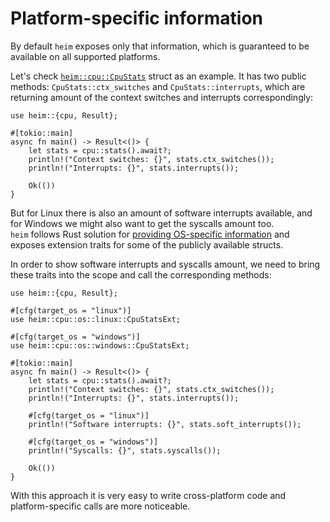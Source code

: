 # Platform-specific information

By default `heim` exposes only that information, which is guaranteed to be available
on all supported platforms.

Let's check [`heim::cpu::CpuStats`](https://docs.rs/heim/*/heim/cpu/struct.CpuStats.html)
struct as an example. It has two public methods: `CpuStats::ctx_switches` and `CpuStats::interrupts`,
which are returning amount of the context switches and interrupts correspondingly:

```rust,edition2018
use heim::{cpu, Result};

#[tokio::main]
async fn main() -> Result<()> {
    let stats = cpu::stats().await?;
    println!("Context switches: {}", stats.ctx_switches());
    println!("Interrupts: {}", stats.interrupts());

    Ok(())
}
```

But for Linux there is also an amount of software interrupts available,
and for Windows we might also want to get the syscalls amount too.\
`heim` follows Rust solution for [providing OS-specific information](https://doc.rust-lang.org/std/os/index.html)
and exposes extension traits for some of the publicly available structs.

In order to show software interrupts and syscalls amount,
we need to bring these traits into the scope and call the corresponding methods:

```rust,edition2018
use heim::{cpu, Result};

#[cfg(target_os = "linux")]
use heim::cpu::os::linux::CpuStatsExt;

#[cfg(target_os = "windows")]
use heim::cpu::os::windows::CpuStatsExt;

#[tokio::main]
async fn main() -> Result<()> {
    let stats = cpu::stats().await?;
    println!("Context switches: {}", stats.ctx_switches());
    println!("Interrupts: {}", stats.interrupts());

    #[cfg(target_os = "linux")]
    println!("Software interrupts: {}", stats.soft_interrupts());

    #[cfg(target_os = "windows")]
    println!("Syscalls: {}", stats.syscalls());

    Ok(())
}
```

With this approach it is very easy to write cross-platform code
and platform-specific calls are more noticeable.
